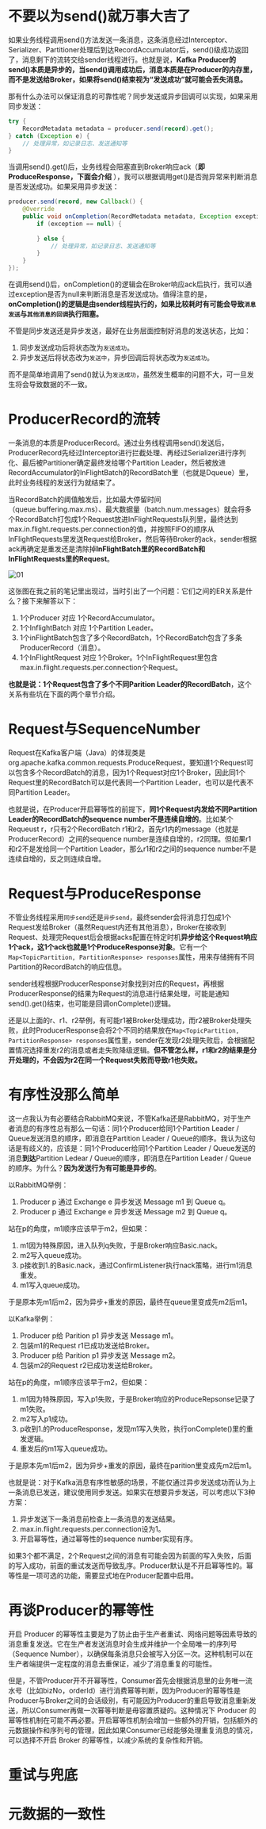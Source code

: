 # 不要以为send()就万事大吉了

如果业务线程调用send()方法发送一条消息，这条消息经过Interceptor、Serializer、Partitioner处理后到达RecordAccumulator后，send()级成功返回了，消息剩下的流转交给sender线程进行。也就是说，**Kafka Producer的send()本质是异步的，当send()调用成功后，消息本质是在Producer的内存里，而不是发送给Broker，如果将send()结束视为“发送成功”就可能会丢失消息。**

那有什么办法可以保证消息的可靠性呢？同步发送或异步回调可以实现，如果采用同步发送：

```java
try {
    RecordMetadata metadata = producer.send(record).get();
} catch (Exception e) {
    // 处理异常，如记录日志、发送通知等
}
```

当调用send().get()后，业务线程会阻塞直到Broker响应ack（**即ProduceResponse，下面会介绍** ），我可以根据调用get()是否抛异常来判断消息是否发送成功。如果采用异步发送：

```java
producer.send(record, new Callback() {
    @Override
    public void onCompletion(RecordMetadata metadata, Exception exception) {
        if (exception == null) {
            
        } else {
            // 处理异常，如记录日志、发送通知等
        }
    }
});
```

在调用send()后，onCompletion()的逻辑会在Broker响应ack后执行，我可以通过exception是否为null来判断消息是否发送成功。值得注意的是，**onCompletion()的逻辑是由sender线程执行的，如果比较耗时有可能会导致`消息发送`与`其他消息的回调`执行阻塞。** 

不管是同步发送还是异步发送，最好在业务层面控制好消息的发送状态，比如：

1. 同步发送成功后将状态改为`发送成功`。
2. 异步发送后将状态改为`发送中`，异步回调后将状态改为`发送成功`。

而不是简单地调用了send()就认为`发送成功`，虽然发生概率的问题不大，可一旦发生将会导致数据的不一致。

# ProducerRecord的流转

一条消息的本质是ProducerRecord。通过业务线程调用send()发送后，ProducerRecord先经过Interceptor进行拦截处理、再经过Serializer进行序列化、最后被Partitioner确定最终发给哪个Partition Leader，然后被放进RecordAccumulator的InFlightBatch的RecordBatch里（也就是Dqueue）里，此时业务线程的发送行为就结束了。

当RecordBatch的阈值触发后，比如最大停留时间（queue.buffering.max.ms）、最大数据量（batch.num.messages）就会将多个RecordBatch打包成1个Request放进InFlightRequests队列里，最终达到max.in.flight.requests.per.connection的值，并按照FIFO的顺序从InFlightRequests里发送Request给Broker，然后等待Broker的ack，sender根据ack再确定是重发还是清除掉**InFlightBatch里的RecordBatch和InFlightRequests里的Request**。

![01](02-再到生产者.assets/01.png)

这张图在我之前的笔记里出现过，当时引出了一个问题：它们之间的ER关系是什么？接下来解答以下：

1. 1个Producer 对应 1个RecordAccumulator。
2. 1个InflightBatch 对应 1个Partition Leader。
3. 1个inFlightBatch包含了多个RecordBatch，1个RecordBatch包含了多条ProducerRecord（消息）。
4. 1个InFlightRequest 对应 1个Broker。1个InFlightRequest里包含max.in.flight.requests.per.connection个Request。

**也就是说：1个Request包含了多个不同Parition Leader的RecordBatch**，这个关系有些坑在下面的两个章节介绍。

# Request与SequenceNumber

Request在Kafka客户端（Java）的体现类是org.apache.kafka.common.requests.ProduceRequest，要知道1个Request可以包含多个RecordBatch的消息，因为1个Request对应1个Broker，因此同1个Request里的RecordBatch可以是代表同一个Partition Leader，也可以是代表不同Partition Leader。

也就是说，在Producer开启幂等性的前提下，**同1个Request内发给不同Partition Leader的RecordBatch的sequence number不是连续自增的**。比如某个Requeust r，r只有2个RecordBatch r1和r2，首先r1内的message（也就是ProducerRecord）之间的sequence number是连续自增的，r2同理。但如果r1和r2不是发给同一个Partition Leader，那么r1和r2之间的sequence number不是连续自增的，反之则连续自增。

# Request与ProduceResponse

不管业务线程采用`同步send`还是`异步send`，最终sender会将消息打包成1个Request发给Broker（虽然Request内还有其他消息），Broker在接收到Request、处理完Request后会根据acks配置在特定时机**异步给这个Request响应1个ack，这1个ack也就是1个ProduceResponse对象**。它有一个`Map<TopicPartition, PartitionResponse> responses`属性，用来存储拥有不同Partition的RecordBatch的响应信息。

sender线程根据ProducerResponse对象找到对应的Request，再根据ProducerResponse的结果为Request的消息进行结果处理，可能是通知send().get()结束，也可能是回调onComplete()逻辑。

还是以上面的r、r1、r2举例，有可能r1被Broker处理成功，而r2被Broker处理失败，此时ProducerResponse会将2个不同的结果放在`Map<TopicPartition, PartitionResponse> responses`属性里，sender在发现r2处理失败后，会根据配置情况选择重发r2的消息或者走失败降级逻辑。**但不管怎么样，r1和r2的结果是分开处理的，不会因为r2在同一个Request失败而导致r1也失败。**

# 有序性没那么简单

这一点我认为有必要结合RabbitMQ来说，不管Kafka还是RabbitMQ，对于生产者消息的有序性总有那么一句话：同1个Producer给同1个Partition Leader / Queue发送消息的顺序，即消息在Partition Leader / Queue的顺序。我认为这句话是有歧义的，应该是：同1个Producer给同1个Partition Leader / Queue发送的消息**到达**Partition Ledear / Queue的顺序，即消息在Partition Leader / Queue的顺序。为什么？**因为发送行为有可能是异步的**。

以RabbitMQ举例：

1. Producer p 通过 Exchange e 异步发送  Message m1 到 Queue q。
2. Producer p 通过 Exchange e 异步发送  Message m2 到 Queue q。

站在p的角度，m1顺序应该早于m2，但如果：

1. m1因为特殊原因，进入队列q失败，于是Broker响应Basic.nack。
2. m2写入queue成功。
3. p接收到1.的Basic.nack，通过ConfirmListener执行nack策略，进行m1消息重发。
4. m1写入queue成功。

于是原本先m1后m2，因为异步+重发的原因，最终在queue里变成先m2后m1。



以Kafka举例：

1. Producer p给 Parition p1 异步发送 Message m1。
2. 包装m1的Request r1已成功发送给Broker。
3. Producer p给 Parition p1 异步发送 Message m2。
4. 包装m2的Request r2已成功发送给Broker。

站在p的角度，m1顺序应该早于m2，但如果：

1. m1因为特殊原因，写入p1失败，于是Broker响应的ProduceRepsonse记录了m1失败。
2. m2写入p1成功。
3. p收到1.的ProduceResponse，发现m1写入失败，执行onComplete()里的重发逻辑。
4. 重发后的m1写入queue成功。

于是原本先m1后m2，因为异步+重发的原因，最终在parition里变成先m2后m1。

也就是说：对于Kafka消息有序性敏感的场景，不能仅通过异步发送成功而认为上一条消息已发送，建议使用同步发送。如果实在想要异步发送，可以考虑以下3种方案：

1. 异步发送下一条消息前检查上一条消息的发送结果。
2. max.in.flight.requests.per.connection设为1。
3. 开启幂等性，通过幂等性的sequence number实现有序。

如果3个都不满足，2个Request之间的消息有可能会因为前面的写入失败，后面的写入成功，前面的重试发送而导致乱序。Producer默认是不开启幂等性的。幂等性是一项可选的功能，需要显式地在Producer配置中启用。

# 再谈Producer的幂等性

开启 Producer 的幂等性主要是为了防止由于生产者重试、网络问题等因素导致的消息重复发送。它在生产者发送消息时会生成并维护一个全局唯一的序列号（Sequence Number），以确保每条消息只会被写入分区一次。这种机制可以在生产者端提供一定程度的消息去重保证，减少了消息重复的可能性。

但是，不管Producer开不开幂等性，Consumer首先会根据消息里的业务唯一流水号（比如bizNo，orderId）进行消费幂等判断，因为Producer的幂等性是Producer与Broker之间的会话级别，有可能因为Producer的重启导致消息重新发送，所以Consumer再做一次幂等判断是毋容置质疑的。这种情况下 Producer 的幂等性机制在可能不再必要。开启幂等性机制会增加一些额外的开销，包括额外的元数据操作和序列号的管理，因此如果Consumer已经能够处理重复消息的情况，可以选择不开启 Broker 的幂等性，以减少系统的复杂性和开销。

# 重试与兜底

# 元数据的一致性